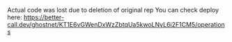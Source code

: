 Actual code was lost due to deletion of original rep
You can check deploy here: https://better-call.dev/ghostnet/KT1E6vGWenDxWzZbtqUa5kwoLNyL6i2F1CM5/operations
